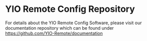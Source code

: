 # YIO Remote Config Repository

For details about the YIO Remote Config Software, please visit our documentation repository which can be found under
https://github.com/YIO-Remote/documentation